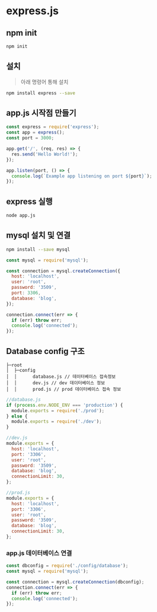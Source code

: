 # express.js

## npm init
```bash
npm init
```

## 설치
> 아래 명령어 통해 설치
```bash
npm install express --save
```

## app.js 시작점 만들기

```javascript
const express = require('express');
const app = express();
const port = 3000;

app.get('/', (req, res) => {
  res.send('Hello World!');
});

app.listen(port, () => {
  console.log(`Example app listening on port ${port}`);
});
```

## express 실행

```bash
node app.js
```

## mysql 설치 및 연결

```bash
npm install --save mysql
```

```javascript
const mysql = require('mysql');

const connection = mysql.createConnection({
  host: 'localhost',
  user: 'root',
  password: '3509',
  port: 3306,
  database: 'blog',
});

connection.connect(err => {
  if (err) throw err;
  console.log('connected');
});

```
## Database config 구조

```
├─root
│  ├─config
│  │      database.js // 데이터베이스 접속정보 
│  │      dev.js // dev 데이터베이스 정보
│  │      prod.js // prod 데이터베이스 접속 정보
```

```javascript
//database.js
if (process.env.NODE_ENV === 'production') {
  module.exports = require('./prod');
} else {
  module.exports = require('./dev');
}

```

```javascript
//dev.js
module.exports = {
  host: 'localhost',
  port: '3306',
  user: 'root',
  password: '3509',
  database: 'blog',
  connectionLimit: 30,
};

```
```javascript
//prod.js
module.exports = {
  host: 'localhost',
  port: '3306',
  user: 'root',
  password: '3509',
  database: 'blog',
  connectionLimit: 30,
};
```

### app.js 데이터베이스 연결

```javascript
const dbconfig = require('./config/database');
const mysql = require('mysql');

const connection = mysql.createConnection(dbconfig);
connection.connect(err => {
  if (err) throw err;
  console.log('connected');
});


```